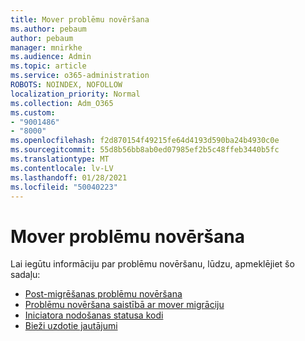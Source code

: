 ```yaml
---
title: Mover problēmu novēršana
ms.author: pebaum
author: pebaum
manager: mnirkhe
ms.audience: Admin
ms.topic: article
ms.service: o365-administration
ROBOTS: NOINDEX, NOFOLLOW
localization_priority: Normal
ms.collection: Adm_O365
ms.custom:
- "9001486"
- "8000"
ms.openlocfilehash: f2d870154f49215fe64d4193d590ba24b4930c0e
ms.sourcegitcommit: 55d8b56bb8ab0ed07985ef2b5c48ffeb3440b5fc
ms.translationtype: MT
ms.contentlocale: lv-LV
ms.lasthandoff: 01/28/2021
ms.locfileid: "50040223"
---
```

# <a name="mover-troubleshooting"></a>Mover problēmu novēršana

Lai iegūtu informāciju par problēmu novēršanu, lūdzu, apmeklējiet šo sadaļu:

- [Post-migrēšanas problēmu novēršana](https://docs.microsoft.com/sharepointmigration/mover-post-migration-troubleshooting)  
- [Problēmu novēršana saistībā ar mover migrāciju](https://docs.microsoft.com/sharepointmigration/mover-error-faq)  
- [Iniciatora nodošanas statusa kodi](https://docs.microsoft.com/sharepointmigration/mover-transfer-status-codes)
- [Bieži uzdotie jautājumi](https://docs.microsoft.com/sharepointmigration/mover-account-faq)
